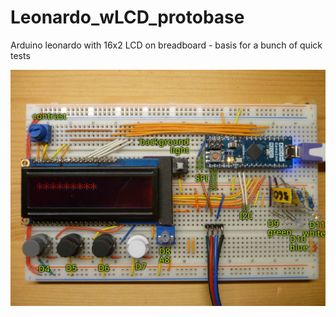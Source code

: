 # Leonardo_wLCD_protobase
Arduino leonardo with 16x2 LCD on breadboard - basis for a bunch of quick tests

![BreadBoard with Arduino Micro and 16x2 LCD](labels.svg)
